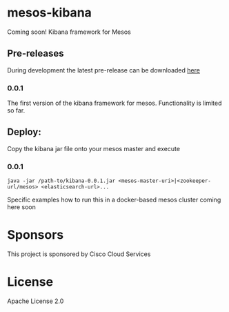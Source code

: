 # mesos-kibana
Coming soon!
Kibana framework for Mesos

## Pre-releases

During development the latest pre-release can be downloaded [here](http://code.praqma.net/ci/view/Mesos_Kibana/job/mesos-kibana_release/lastSuccessfulBuild/artifact/build/libs/)

### 0.0.1

The first version of the kibana framework for mesos. Functionality is limited so far.

## Deploy:

Copy the kibana jar file onto your mesos master and execute

### 0.0.1

```
java -jar /path-to/kibana-0.0.1.jar <mesos-master-uri>|<zookeeper-url/mesos> <elasticsearch-url>...
```

Specific examples how to run this in a docker-based mesos cluster coming here soon



# Sponsors
This project is sponsored by Cisco Cloud Services

# License
Apache License 2.0
